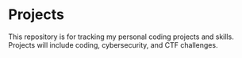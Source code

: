 # Projects

This repository is for tracking my personal coding projects and skills. Projects will include coding, cybersecurity, and CTF challenges.